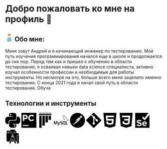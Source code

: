 # Добро пожаловать ко мне на профиль 👋

## <img src = "https://github.com/flamefks/flamefks/blob/master/assets/free-icon-computer-worker-8859860.png" width="25">  Обо мне:
Меня зовут Андрей и я начинающий инженер по тестированию. Мой путь изучения программирования начался еще в школе и продолжается до сих пор. Перед тем как я пришел к обучению в области тестирования, я осваивал навыки data science специалиста, активно изучал особенности профессии и необходимые для работы инструменты. Но несмотря на это, больше всего меня зацепило именно тестирование. С конца 2021 года я начал свой путь в области тестирования. Обуча  
## Технологии и инструменты
<div>
<img src="https://github.com/flamefks/flamefks/blob/master/assets/python.svg">
<img src="https://github.com/flamefks/flamefks/blob/master/assets/pycharm.svg">
<img src="https://github.com/flamefks/flamefks/blob/master/assets/pytest.svg">
<img src="https://github.com/flamefks/flamefks/blob/master/assets/mysql.svg">
<img src="https://github.com/flamefks/flamefks/blob/master/assets/postman.svg">
<img src="https://github.com/flamefks/flamefks/blob/master/assets/git.svg">
<img src="https://github.com/flamefks/flamefks/blob/master/assets/html5.svg">
<img src="https://github.com/flamefks/flamefks/blob/master/assets/css3.svg">
<img src="https://github.com/flamefks/flamefks/blob/master/assets/selenium.svg">
<img src="https://github.com/flamefks/flamefks/blob/master/assets/androidstudio.svg">



</div>






